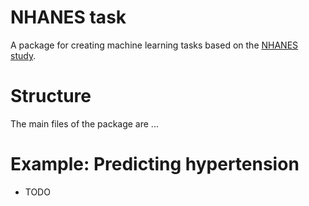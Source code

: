 # NHANES task
A package for creating machine learning tasks based on the [NHANES study](https://wwwn.cdc.gov/Nchs/Nhanes/).

# Structure

The main files of the package are ... <TODO>

# Example: Predicting hypertension
* TODO

